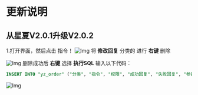 # 更新说明
## 从星夏V2.0.1升级V2.0.2
1.打开界面，然后点击 指令！
![Img](https://s2.loli.net/2022/07/23/EqwKkumhX1LtaHo.png)
将 **修改回复** 分类的 进行 **右键** 删除


![Img](https://s2.loli.net/2022/07/23/XdQSIj3xsVoY7Pi.png)
删除成功后 **右键** 选择 **执行SQL** 输入以下代码：
```sql
INSERT INTO "yz_order" ("分类", "指令", "权限", "成功回复", "失败回复", "参数个数", "参数位置", "开关") VALUES ('修改回复', '^改回复(.*)\s(\d*)\s(.*?)$', '90', '修改{id}回复成功', '修改{id}回复失败', 3, '{$1}|{$2}|{$3}', '开');
```
![Img](https://s2.loli.net/2022/07/23/cBlNduv4DbyZakF.png)
